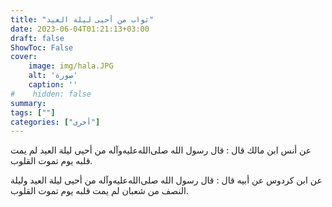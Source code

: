 ```yaml
---
title: "ثواب من أحيى ليلة العيد"
date: 2023-06-04T01:21:13+03:00
draft: false
ShowToc: False
cover:
    image: img/hala.JPG
    alt: 'صورة'
    caption: ''
#    hidden: false
summary: 
tags: [""]
categories: ["أخرى"]
---
```

عن أنس
ابن مالك قال : قال رسول الله صلى‌الله‌عليه‌وآله من أحيى ليلة العيد لم يمت قلبه
يوم تموت القلوب.

عن ابن كردوس عن أبيه قال : قال رسول الله صلى‌الله‌عليه‌وآله من أحيى ليلة
العيد وليلة النصف من شعبان لم يمت قلبه يوم تموت القلوب.

